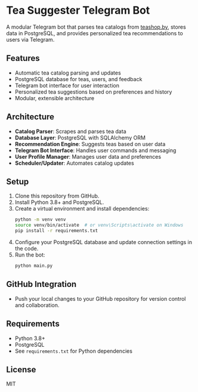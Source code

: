 # Tea Suggester Telegram Bot

A modular Telegram bot that parses tea catalogs from [teashop.by](https://www.teashop.by/), stores data in PostgreSQL, and provides personalized tea recommendations to users via Telegram.

## Features
- Automatic tea catalog parsing and updates
- PostgreSQL database for teas, users, and feedback
- Telegram bot interface for user interaction
- Personalized tea suggestions based on preferences and history
- Modular, extensible architecture

## Architecture
- **Catalog Parser**: Scrapes and parses tea data
- **Database Layer**: PostgreSQL with SQLAlchemy ORM
- **Recommendation Engine**: Suggests teas based on user data
- **Telegram Bot Interface**: Handles user commands and messaging
- **User Profile Manager**: Manages user data and preferences
- **Scheduler/Updater**: Automates catalog updates

## Setup
1. Clone this repository from GitHub.
2. Install Python 3.8+ and PostgreSQL.
3. Create a virtual environment and install dependencies:
   ```bash
   python -m venv venv
   source venv/bin/activate  # or venv\Scripts\activate on Windows
   pip install -r requirements.txt
   ```
4. Configure your PostgreSQL database and update connection settings in the code.
5. Run the bot:
   ```bash
   python main.py
   ```

## GitHub Integration
- Push your local changes to your GitHub repository for version control and collaboration.

## Requirements
- Python 3.8+
- PostgreSQL
- See `requirements.txt` for Python dependencies

## License
MIT 